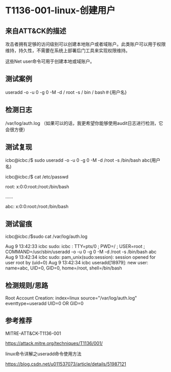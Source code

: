 # T1136-001-linux-创建用户

## 来自ATT&CK的描述

攻击者拥有足够的访问级别可以创建本地账户或者域账户。此类账户可以用于权限维持，持久性，不需要在系统上部署后门工具来实现权限维持。

这些Net user命令可用于创建本地或域账户。

## 测试案例

useradd -o -u 0 -g 0 -M -d / root -s / bin / bash＃{用户名}

## 检测日志

/var/log/auth.log （如果可以的话，我更希望你能够使用audit日志进行检测，它会很方便）

## 测试复现

icbc@icbc:/$ sudo useradd -o -u 0 -g 0 -M -d /root -s /bin/bash abc(用户名)

icbc@icbc:/$ cat /etc/passwd

root: x:0:0:root:/root:/bin/bash

......

abc: x:0:0:root:/root:/bin/bash

## 测试留痕

icbc@icbc:/$sudo cat /var/log/auth.log

Aug  9 13:42:33 icbc sudo:     icbc : TTY=pts/0 ; PWD=/ ; USER=root ; COMMAND=/usr/sbin/useradd -o -u 0 -g 0 -M -d /root -s /bin/bash abc
Aug  9 13:42:34 icbc sudo: pam_unix(sudo:session): session opened for user root by (uid=0)
Aug  9 13:42:34 icbc useradd[18979]: new user: name=abc, UID=0, GID=0, home=/root, shell=/bin/bash

## 检测规则/思路

Root Account Creation: index=linux  source="/var/log/auth.log" eventtype=useradd UID=0 OR GID=0

## 参考推荐

MITRE-ATT&CK-T1136-001

<https://attack.mitre.org/techniques/T1136/001/>

linux命令详解之useradd命令使用方法

<https://blog.csdn.net/u011537073/article/details/51987121>
